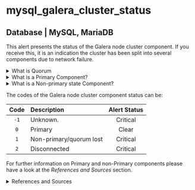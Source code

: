 # mysql_galera_cluster_status

## Database | MySQL, MariaDB

This alert presents the status of the Galera node cluster component. If you receive this, it is an
indication the cluster has been split into several components due to network failure.

<details><summary>What is Quorum</summary>

> A majority (> 50%) of nodes. In the event of a network partition, only the cluster partition
> that retains a quorum (if any) will remain Primary by default.<sup>[1](https://galeracluster.com/library/documentation/glossary.html#:~:text=A%20majority%20(%3E%2050%25)%20of%20nodes.%20In%20the%20event%20of%20a%20network%20partition%2C%20only%20the%20cluster%20partition%20that%20retains%20a%20quorum%20(if%20any)%20will%20remain%20Primary%20by%20default.) </sup>
</details>

<details><summary>What is a Primary Component?</summary>

> In addition to single-node failures, the cluster may be split into several components due to
> network failure. In such a situation, only one of the components can continue to modify the
> database state to avoid history divergence. This component is called the Primary Component (PC)
> .<sup>[1](https://galeracluster.com/library/documentation/glossary.html#:~:text=from%20the%20database.-,Primary%20Component,For%20more%20information%20on%20the%20Primary%20Component%2C%20see%20Quorum%20Components.,-Quorum) </sup>
</details>

<details><summary>What is a Non-primary state Component?</summary>

> The clusters without the quorum enter the non-primary state and begin attempt to connect with the
> Primary Component.<sup>[2](https://galeracluster.com/library/documentation/weighted-quorum.html#:~:text=while%20those%20without%20quorum%20enter%20the%20non%2Dprimary%20state%20and%20begin%20attempt%20to%20connect%20with%20the%20Primary%20Component.) </sup>
</details>

The codes of the Galera node cluster component status can be:

| Code | Description              | Alert Status |
|:----:|:-------------------------|:------------:|
| `-1` | Unknown.                 |   Critical   |
| `0`  | Primary                  |    Clear     |
| `1`  | Non-primary/quorum lost  |   Critical   |
| `2`  | Disconnected             |   Critical   |

For further information on Primary and non-Primary components please have a look at the 
*References and Sources* section.

<details><summary>References and Sources</summary>

1. [Galera CLuster Glossary](
   https://galeracluster.com/library/documentation/glossary.html)
2. [Galera Cluster Documentation](
   https://galeracluster.com/library/documentation/weighted-quorum.html)

</details>
